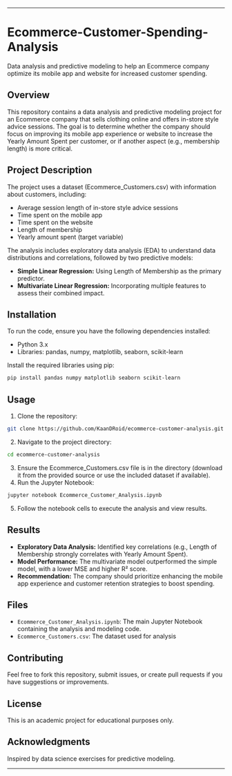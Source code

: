 
---

# Ecommerce-Customer-Spending-Analysis

Data analysis and predictive modeling to help an Ecommerce company optimize its mobile app and website for increased customer spending.

## Overview

This repository contains a data analysis and predictive modeling project for an Ecommerce company that sells clothing online and offers in-store style advice sessions. The goal is to determine whether the company should focus on improving its mobile app experience or website to increase the Yearly Amount Spent per customer, or if another aspect (e.g., membership length) is more critical.

## Project Description

The project uses a dataset (Ecommerce_Customers.csv) with information about customers, including:
- Average session length of in-store style advice sessions
- Time spent on the mobile app
- Time spent on the website
- Length of membership
- Yearly amount spent (target variable)

The analysis includes exploratory data analysis (EDA) to understand data distributions and correlations, followed by two predictive models:
- **Simple Linear Regression:** Using Length of Membership as the primary predictor.
- **Multivariate Linear Regression:** Incorporating multiple features to assess their combined impact.

## Installation

To run the code, ensure you have the following dependencies installed:
- Python 3.x
- Libraries: pandas, numpy, matplotlib, seaborn, scikit-learn

Install the required libraries using pip:
```sh
pip install pandas numpy matplotlib seaborn scikit-learn
```

## Usage

1. Clone the repository:
```sh
git clone https://github.com/KaanDRoid/ecommerce-customer-analysis.git
```
2. Navigate to the project directory:
```sh
cd ecommerce-customer-analysis
```
3. Ensure the Ecommerce_Customers.csv file is in the directory (download it from the provided source or use the included dataset if available).
4. Run the Jupyter Notebook:
```sh
jupyter notebook Ecommerce_Customer_Analysis.ipynb
```
5. Follow the notebook cells to execute the analysis and view results.

## Results

- **Exploratory Data Analysis:** Identified key correlations (e.g., Length of Membership strongly correlates with Yearly Amount Spent).
- **Model Performance:** The multivariate model outperformed the simple model, with a lower MSE and higher R² score.
- **Recommendation:** The company should prioritize enhancing the mobile app experience and customer retention strategies to boost spending.

## Files

- `Ecommerce_Customer_Analysis.ipynb`: The main Jupyter Notebook containing the analysis and modeling code.
- `Ecommerce_Customers.csv`: The dataset used for analysis 
## Contributing

Feel free to fork this repository, submit issues, or create pull requests if you have suggestions or improvements.

## License

This is an academic project for educational purposes only.

## Acknowledgments

Inspired by data science exercises for predictive modeling.

---

